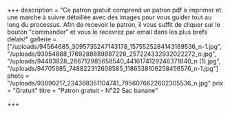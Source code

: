 +++
description = "Ce patron gratuit comprend un patron pdf à imprimer et une marche à suivre détaillée avec des images pour vous guider tout au long du processus. Afin de recevoir le patron, il vous suffit de cliquer sur le bouton \"commander\" et vous le recevrez par email dans les plus brefs délais!"
gallerie = ["/uploads/94564685_3095735247143178_1575525284143169536_n-1.jpg", "/uploads/93954888_1769288889887228_257224332932022272_n.jpg", "/uploads/94483828_286712985658540_4416174129246371840_n (1).jpg", "/uploads/94705985_748822312608585_1186538106258456576_n-1.jpg"]
photo = "/uploads/93890217_234368351104741_7956076622602305536_n.jpg"
prix = "Gratuit"
titre = "Patron gratuit - N°22 Sac banane"

+++
